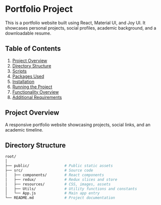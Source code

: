 # Portfolio Project

This is a portfolio website built using React, Material UI, and Joy UI. It showcases personal projects, social profiles, academic background, and a downloadable resume.

## Table of Contents

1. [Project Overview](#project-overview)
2. [Directory Structure](#directory-structure)
3. [Scripts](#scripts)
4. [Packages Used](#packages-used)
5. [Installation](#installation)
6. [Running the Project](#running-the-project)
7. [Functionality Overview](#functionality-overview)
8. [Additional Requirements](#additional-requirements)

## Project Overview

A responsive portfolio website showcasing projects, social links, and an academic timeline.

## Directory Structure

```bash
root/
│
├── public/                # Public static assets
├── src/                   # Source code
│   ├── components/        # React components
│   ├── redux/             # Redux slices and store
│   ├── resources/         # CSS, images, assets
│   ├── Utils/             # Utility functions and constants
│   └── App.js             # Main app entry
└── README.md              # Project documentation
